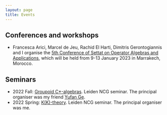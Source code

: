 ```yaml
---
layout: page
title: Events
---
```


## Conferences and workshops

- Francesca Arici, Marcel de Jeu, Rachid El Harti, Dimitris Gerontogiannis and I organise the [5th Conference of Settat on Operator Algebras and Applications](https://sites.google.com/view/icsoaa-2023/home), which will be held from 9-13 January 2023 in Marrakech, Morocco.

## Seminars

- 2022 Fall: [Groupoid C\*-algebras](https://ncg-leiden.github.io/). Leiden NCG seminar. The principal organiser was my friend [Yufan Ge](https://sherlock3711.github.io/).
- 2022 Spring: [K(K)-theory](https://liyuezhao.github.io/seminars/2022/02/15/KK-theory). Leiden NCG seminar. The principal organiser was me.